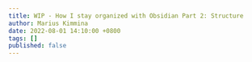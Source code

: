 ```yaml
---
title: WIP - How I stay organized with Obsidian Part 2: Structure
author: Marius Kimmina
date: 2022-08-01 14:10:00 +0800
tags: []
published: false
---
```

